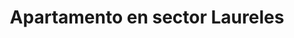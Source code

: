 ---
title: Apartamento en sector Laureles
description: Se renta acogedor apartamento amoblado en sector Laureles con un área de 70 m2, estrato 5, cerca al éxito. 2 habitación con camas dobles, con baño en habitación principal y baño social, cocina totalmente amoblada, WIFI, televisión Smart TV. Con balcon.
address: Carrera 83, calle 33E
area: 70
stratum: 5
bedrooms: 4
beds: 2
bathrooms: 2
kitchen: 1
kitchenFurnished: false
wifi: true
tv: true
tvType: Smart TV
propertyImages:
- image: ./images/apartamento-1-camas-2.jpg
  altText: Habitación con 1 cama
- image: ./images/apartamento-1-sala.jpg
  altText: Habitación con 2 camas
featured: true
featuredImage: ./images/drawing-room.jpg
featuredImageAltText: Habitación con 1 cama
slug: apto-sector-laureles-carrera-79-calle-11
---